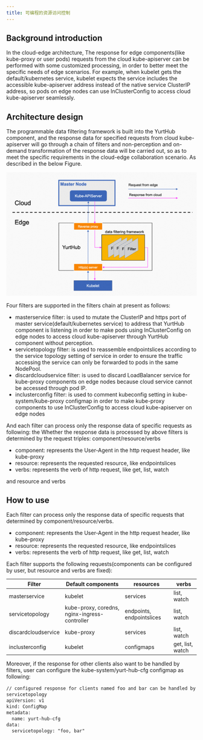 ```yaml
---
title: 可编程的资源访问控制
---
```


## Background introduction

In the cloud-edge architecture, The response for edge components(like kube-proxy or user pods) requests from the cloud kube-apiserver can be performed with some customized processing, in order to better meet the specific needs of edge scenarios. For example, when kubelet gets the default/kubernetes service, kubelet expects the service includes the accessible kube-apiserver address instead of the native service ClusterIP address, so pods on edge nodes can use InClusterConfig to access cloud kube-apiserver seamlessly.

## Architecture design

The programmable data filtering framework is built into the YurtHub component, and the response data for specified requests from cloud kube-apiserver will go through a chain of filters and non-perception and on-demand transformation of the response data will be carried out, so as to meet the specific requirements in the cloud-edge collaboration scenario. As described in the below Figure.

![resource-access-control](../../../../../../static/img/docs/user-manuals/resource-access-control/resource-access-control.png)

Four filters are supported in the filters chain at present as follows:
- masterservice filter: is used to mutate the ClusterIP and https port of master service(default/kubernetes service) to address that YurtHub component is listening in order to make pods using InClusterConfig on edge nodes to access cloud kube-apiserver through YurtHub component without perception.
- servicetopology filter: is used to reassemble endpointslices according to the service topology setting of service in order to ensure the traffic accessing the service can only be forwarded to pods in the same NodePool.
- discardcloudservice filter: is used to discard LoadBalancer service for kube-proxy components on edge nodes because cloud service cannot be accessed through pod IP.
- inclusterconfig filter: is used to comment kubeconfig setting in kube-system/kube-proxy configmap in order to make kube-proxy components to use InClusterConfig to access cloud kube-apiserver on edge nodes

And each filter can process only the response data of specific requests as following:
the Whether the response data is processed by above filters is determined by the request triples: component/resource/verbs
- component: represents the User-Agent in the http request header, like kube-proxy
- resource: represents the requested resource, like endpointslices
- verbs: represents the verb of http request, like get, list, watch

and resource and verbs 


## How to use

Each filter can process only the response data of specific requests that determined by component/resource/verbs.
- component: represents the User-Agent in the http request header, like kube-proxy
- resource: represents the requested resource, like endpointslices
- verbs: represents the verb of http request, like get, list, watch

Each filter supports the following requests(components can be configured by user, but resource and verbs are fixed):

| Filter        | Default components  | resources | verbs |
|---------------|---------------------|-----------|-------|
| masterservice | kubelet | services | list, watch |
| servicetopology | kube-proxy, coredns, nginx-ingress-controller | endpoints, endpointslices | list, watch |
| discardcloudservice | kube-proxy | services | list, watch |
| inclusterconfig | kubelet | configmaps | get, list, watch |

Moreover, if the response for other clients also want to be handled by filters, user can configure the kube-system/yurt-hub-cfg configmap as following:

```
// configured response for clients named foo and bar can be handled by servicetopology
apiVersion: v1
kind: ConfigMap
metadata:
  name: yurt-hub-cfg
data:
  servicetopology: "foo, bar"
```
